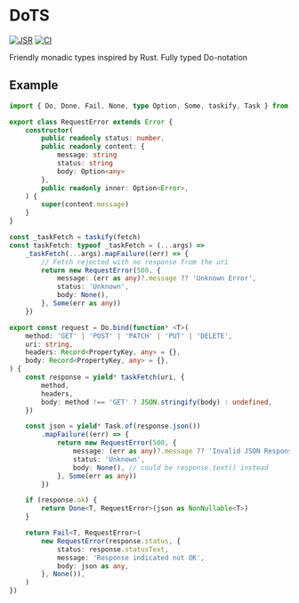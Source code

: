 # DoTS

[![JSR](https://jsr.io/badges/@sj/dots)](https://jsr.io/@sj/dots) [![CI](https://github.com/sondresj/dots/actions/workflows/check.yml/badge.svg?branch=main)](https://github.com/sondresj/dots/actions/workflows/check.yml)

Friendly monadic types inspired by Rust.
Fully typed Do-notation

## Example

```typescript
import { Do, Done, Fail, None, type Option, Some, taskify, Task } from 'dots'

export class RequestError extends Error {
    constructor(
        public readonly status: number,
        public readonly content: {
            message: string
            status: string
            body: Option<any>
        },
        public readonly inner: Option<Error>,
    ) {
        super(content.message)
    }
}

const _taskFetch = taskify(fetch)
const taskFetch: typeof _taskFetch = (...args) =>
    _taskFetch(...args).mapFailure((err) => {
        // Fetch rejected with no response from the uri
        return new RequestError(500, {
            message: (err as any)?.message ?? 'Unknown Error',
            status: 'Unknown',
            body: None(),
        }, Some(err as any))
    })

export const request = Do.bind(function* <T>(
    method: 'GET' | 'POST' | 'PATCH' | 'PUT' | 'DELETE',
    uri: string,
    headers: Record<PropertyKey, any> = {},
    body: Record<PropertyKey, any> = {},
) {
    const response = yield* taskFetch(uri, {
        method,
        headers,
        body: method !== 'GET' ? JSON.stringify(body) : undefined,
    })

    const json = yield* Task.of(response.json())
        .mapFailure((err) => {
            return new RequestError(500, {
                message: (err as any)?.message ?? 'Invalid JSON Response',
                status: 'Unknown',
                body: None(), // could be response.text() instead
            }, Some(err as any))
        })

    if (response.ok) {
        return Done<T, RequestError>(json as NonNullable<T>)
    }

    return Fail<T, RequestError>(
        new RequestError(response.status, {
            status: response.statusText,
            message: 'Response indicated not OK',
            body: json as any,
        }, None()),
    )
})
```
